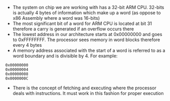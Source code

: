 - The system on chip we are working with has a 32-bit ARM CPU. 32-bits is actually 4 bytes of information which make up a word (as oppose to x86 Assembly where a word was 16-bits)
- The most significant bit of a word for ARM CPU is located at bit 31 therefore a carry is generated if an overflow occurs there
- The lowest address in our architecture starts at 0x00000000 and goes to 0xFFFFFFFF. The processor sees memory in word blocks therefore every 4 bytes
- A memory address associated with the start of a word is referred to as a word boundary and is divisible by 4. For example:
```assembly
0x00000000
0x00000004
0x00000008
0x0000000C
```

- There is the concept of fetching and executing where the processor deals with instructions. It must work in this fashion for proper execution